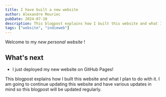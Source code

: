 ```yaml
---
title: I have built a new website
author: Alexandre Mouriec
pubDate: 2024-07-10
description: This blogpost explains how I built this website and what I plan to do with it.
tags: ["website", "indieweb"]
---
```


Welcome to my _new personal website_ !

## What's next

- I just deployed my new website on GitHub Pages!

This blogpost explains how I built this website and what I plan to do with it. I am going to continue updating this website and have various updates in mind so this blogpost will be updated regularly.
